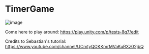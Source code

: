 # TimerGame

![image](https://user-images.githubusercontent.com/54160011/162653468-78c25ed0-d084-4fc7-ac85-ebc49c33aec3.png)

Come here to play around:
https://play.unity.com/p/tests-8q7/edit


Credits to Sebastian's tutorial: 
https://www.youtube.com/channel/UCmtyQOKKmrMVaKuRXz02jbQ
